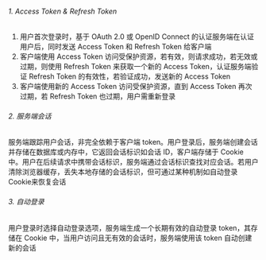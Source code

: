 ###### 1. Access Token & Refresh Token

1. 用户首次登录时，基于 OAuth 2.0 或 OpenID Connect 的认证服务端在认证用户后，同时发送 Access Token 和 Refresh Token 给客户端
2. 客户端使用 Access Token 访问受保护资源，若有效，则请求成功，若无效或过期，则使用 Refresh Token 来获取一个新的 Access Token，认证服务端验证 Refresh Token 的有效性，若验证成功，发送新的 Access Token
3. 客户端使用新的 Access Token 访问受保护资源，直到 Access Token 再次过期，若 Refresh Token 也过期，用户需重新登录

###### 2. 服务端会话

服务端跟踪用户会话，非完全依赖于客户端 token。用户登录后，服务端创建会话并存储在数据库或内存中，它返回会话标识如会话 ID，客户端存储于 Cookie 中。用户在后续请求中携带会话标识，服务端通过会话标识查找对应会话。若用户清除浏览器缓存，丢失本地存储的会话标识，但可通过某种机制如自动登录 Cookie来恢复会话

###### 3. 自动登录

用户登录时选择自动登录选项，服务端生成一个长期有效的自动登录 token，其存储在 Cookie 中，当用户访问且无有效的会话时，服务端使用该 token 自动创建新的会话


